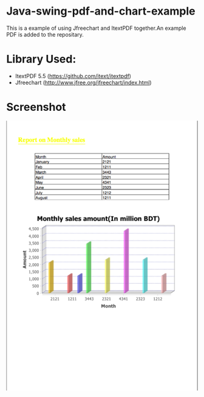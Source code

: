 # Java-swing-pdf-and-chart-example

This is a example of using Jfreechart and ItextPDF together.An example PDF is added to the repositary.


 # Library Used:
- ItextPDF 5.5 (https://github.com/itext/itextpdf)
- Jfreechart (http://www.jfree.org/jfreechart/index.html)

# Screenshot
![alt text](https://github.com/sangit0/Java-swing-pdf-and-chart-example/blob/master/screenshot/1.png "Screenshot")
